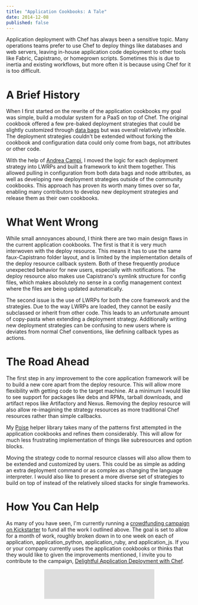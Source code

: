 ```yaml
---
title: "Application Cookbooks: A Tale"
date: 2014-12-08
published: false
---
```


Application deployment with Chef has always been a sensitive topic. Many
operations teams prefer to use Chef to deploy things like databases and web
servers, leaving in-house application code deployment to other tools like
Fabric, Capistrano, or homegrown scripts. Sometimes this is due to inertia and
existing workflows, but more often it is because using Chef for it is too
difficult.

# A Brief History

When I first started on the rewrite of the application cookbooks my goal was
simple, build a modular system for a PaaS on top of Chef. The original
cookbook offered a few pre-baked deployment strategies that could be slightly
customized through [data bags](/data-bags/) but was overall relatively
inflexible. The deployment strategies couldn't be extended without forking
the cookbook and configuration data could only come from bags, not attributes
or other code.

With the help of [Andrea Campi](https://github.com/andreacampi), I moved the
logic for each deployment strategy into LWRPs and built a framework to knit
them together. This allowed pulling in configuration from both data bags and
node attributes, as well as developing new deployment strategies outside of the
community cookbooks. This approach has proven its worth many times over so far,
enabling many contributors to develop new deployment strategies and release
them as their own cookbooks.

# What Went Wrong

While small annoyances abound, I think there are two main design flaws in the
current application cookbooks. The first is that it is very much interwoven
with the deploy resource. This means it has to use the same faux-Capistrano
folder layout, and is limited by the implementation details of the deploy
resource callback system. Both of these frequently produce unexpected behavior
for new users, especially with notifications. The deploy resource also makes use
Capistrano's symlink structure for config files, which makes absolutely no
sense in a config management context where the files are being updated
automatically.

The second issue is the use of LWRPs for both the core framework and the
strategies. Due to the way LWRPs are loaded, they cannot be easily subclassed
or inherit from other code. This leads to an unfortunate amount of copy-pasta
when extending a deployment strategy. Additionally writing new deployment
strategies can be confusing to new users where is deviates from normal Chef
conventions, like defining callback types as actions.

# The Road Ahead

The first step in any improvement to the core application framework will be to
build a new core apart from the deploy resource. This will allow more
flexibility with getting code to the target machine. At a minimum I would
like to see support for packages like debs and RPMs, tarball downloads, and
artifact repos like Artifactory and Nexus. Removing the deploy resource will
also allow re-imagining the strategy resources as more traditional Chef
resources rather than simple callbacks.

My [Poise](https://github.com/poise/poise) helper library takes many of the
patterns first attempted in the application cookbooks and refines them
considerably. This will allow for much less frustrating implementation of
things like subresources and option blocks.

Moving the strategy code to normal resource classes will also allow them to be
extended and customized by users. This could be as simple as adding an extra
deployment command or as complex as changing the language interpreter. I
would also like to present a more diverse set of strategies to build on top of
instead of the relatively siloed stacks for single frameworks.

# How You Can Help

As many of you have seen, I'm currently running a [crowdfunding campaign on
Kickstarter](https://www.kickstarter.com/projects/coderanger/delightful-application-deployment-with-chef/)
to fund all the work I outlined above. The goal is set to allow for a month of
work, roughly broken down in to one week on each of application,
application_python, application_ruby, and application_js. If you or your
company currently uses the application cookbooks or thinks that they would
like to given the improvements mentioned, I invite you to contribute to the
campaign, [Delightful Application Deployment with Chef](https://www.kickstarter.com/projects/coderanger/delightful-application-deployment-with-chef/).

<div style="margin: auto; width: 298px; height: 82px; overflow: hidden;">
  <iframe style="display: block; margin: -300px 0 0 -1px;" frameborder="0" height="380" scrolling="no" src="https://www.kickstarter.com/projects/coderanger/delightful-application-deployment-with-chef/widget/card.html?v=2" width="300"></iframe>
</div>
